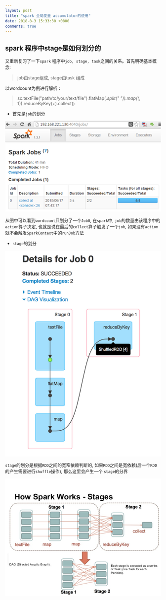 ```yaml
---
layout: post
title: "spark 全局变量 accumulator的使用"
date: 2018-8-3 15:33:30 +0800
comments: true
---
```


## spark 程序中stage是如何划分的

又重新复习了一下`spark` 程序中`job, stage, task`之间的关系。首先明确基本概念:

> job由stage组成, stage由task 组成

以wordcount为例进行解析：

> sc.textFile("path/to/your/text/file").flatMap(_.split(" ")).map((_, 1)).reduceByKey(_+_).collect()

* 首先是`job`的划分

![job组成](../images/2018-08-03-spark_wordcount_stages/Spark-jobs.png "wordcount job0")

从图中可以看到`wordcount`只划分了一个`Job0`, 在`spark`中, `job`的数量由该程序中的`action`算子决定,
也就是说在最后的`collect`算子触发了一个`job`, 如果没有`action`就不会触发`SparkContext`中的`runJob`方法

* `stage`的划分

![stage组成](../images/2018-08-03-spark_wordcount_stages/Screen-Shot-2015-06-19-at-2.00.59-PM.png "wordcount stages")

`stage`的划分是根据`RDD`之间的宽窄依赖判断的, 如果`RDD`之间是宽依赖(后一个`RDD`的产生需要进行`shuffle`操作), 那么这里会产生一个
`stage`的分界

![宽窄依赖原理](../images/2018-08-03-spark_wordcount_stages/spark-stages.jpg "宽窄依赖原理")

